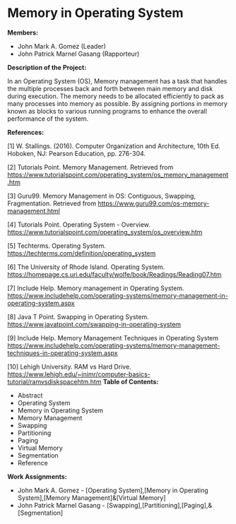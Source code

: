 # Memory in Operating System


**Members:**
* John Mark A. Gomez (Leader)
* John Patrick Marnel Gasang (Rapporteur)

**Description of the Project:**

In an Operating System (OS), Memory management has a task that handles the multiple processes back and forth between main memory and disk during execution. The memory needs to be allocated efficiently to pack as many processes into memory as possible. By assigning portions in memory known as blocks to various running programs to enhance the overall performance of the system.

**References:**

[1] W. Stallings. (2016). Computer Organization and Architecture, 10th Ed. Hoboken, NJ: Pearson Education, pp. 276-304.  

[2] Tutorials Point. Memory Management. Retrieved from https://www.tutorialspoint.com/operating_system/os_memory_management.htm

[3] Guru99. Memory Management in OS: Contiguous, Swapping, Fragmentation. Retrieved from https://www.guru99.com/os-memory-management.html

[4] Tutorials Point. Operating System - Overview. https://www.tutorialspoint.com/operating_system/os_overview.htm

[5] Techterms. Operating System. https://techterms.com/definition/operating_system

[6] The University of Rhode Island. Operating System. https://homepage.cs.uri.edu/faculty/wolfe/book/Readings/Reading07.htm

[7] Include Help. Memory management in Operating System. https://www.includehelp.com/operating-systems/memory-management-in-operating-system.aspx

[8] Java T Point. Swapping in Operating System. https://www.javatpoint.com/swapping-in-operating-system

[9] Include Help. Memory Management Techniques in Operating System https://www.includehelp.com/operating-systems/memory-management-techniques-in-operating-system.aspx

[10] Lehigh University. RAM vs Hard Drive. https://www.lehigh.edu/~inimr/computer-basics-tutorial/ramvsdiskspacehtm.htm
**Table of Contents:** 

* Abstract
* Operating System
* Memory in Operating System
* Memory Management
* Swapping
* Partitioning
* Paging
* Virtual Memory
* Segmentation
* Reference


**Work Assignments:**
* John Mark A. Gomez - [Operating System],[Memory in Operating System],[Memory Management]&[Virtual Memory]
* John Patrick Marnel Gasang - [Swapping],[Partitioning],[Paging],&[Segmentation]
